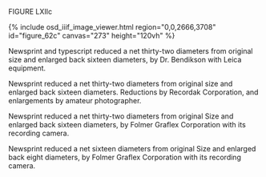 FIGURE LXIIc

{% include osd_iiif_image_viewer.html region="0,0,2666,3708" id="figure_62c" canvas="273" height="120vh" %}

Newsprint and typescript reduced a net thirty-two diameters from original size and enlarged back sixteen diameters, by Dr. Bendikson with Leica equipment. 

Newsprint reduced a net thirty-two diameters from original 
size and enlarged back sixteen diameters. Reductions by 
Recordak Corporation, and enlargements by amateur photographer. 

Newsprint reduced a net thirty-two diameters from original 
Size and enlarged back sixteen diameters, by Folmer Graflex 
Corporation with its recording camera. 

Newsprint reduced a net sixteen diameters from original 
Size and enlarged back eight diameters, by Folmer Graflex 
Corporation with its recording camera. 

